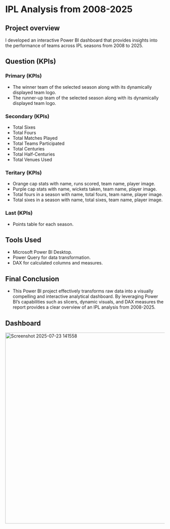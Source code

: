 # IPL Analysis from 2008-2025
## Project overview
I developed an interactive Power BI dashboard that provides insights into the performance of teams across IPL seasons from 2008 to 2025.
## Question (KPIs)
### Primary (KPIs)
- The winner team of the selected season along with its dynamically displayed team logo.
- The runner-up team of the selected season along with its dynamically displayed team logo.
### Secondary (KPIs)
- Total Sixes
- Total Fours
- Total Matches Played
- Total Teams Participated
- Total Centuries
- Total Half-Centuries
- Total Venues Used
### Teritary (KPIs)
- Orange cap stats with name, runs scored, team name, player image.
- Purple cap stats with name, wickets taken, team name, player image.
- Total fours in a season with name, total fours, team name, player image.
- Total sixes in a season with name, total sixes, team name, player image.
### Last (KPIs)
- Points table for each season.
## Tools Used
- Microsoft Power BI Desktop.
- Power Query for data transformation.
- DAX for calculated columns and measures.
## Final Conclusion
- This Power BI project effectively transforms raw data into a visually compelling and interactive analytical dashboard. By leveraging Power BI’s capabilities such as slicers, dynamic visuals, and DAX measures the report provides a clear overview of an IPL analysis from 2008-2025.
## Dashboard
<img width="1100" height="603" alt="Screenshot 2025-07-23 141558" src="https://github.com/user-attachments/assets/e0997d0d-d51d-4c91-8cf6-0e95fc0d5f26" />
